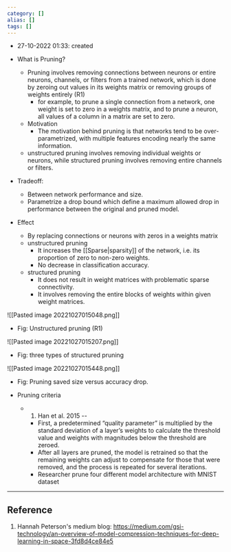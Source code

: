 ```yaml
---
category: []
alias: []
tags: []
---
```


- 27-10-2022 01:33: created

- What is Pruning?
	- Pruning involves removing connections between neurons or entire neurons, channels, or filters from a trained network, which is done by zeroing out values in its weights matrix or removing groups of weights entirely (R1)
		- for example, to prune a single connection from a network, one weight is set to zero in a weights matrix, and to prune a neuron, all values of a column in a matrix are set to zero. 
	- Motivation
		- The motivation behind pruning is that networks tend to be over-parametrized, with multiple features encoding nearly the same information.
	- unstructured pruning involves removing individual weights or neurons, while structured pruning involves removing entire channels or filters.

- Tradeoff:
	- Between network performance and size.
	- Parametrize a drop bound which define a maximum allowed drop in performance between the original and pruned model.

- Effect
	- By replacing connections or neurons with zeros in a weights matrix
	- unstructured pruning
		- It increases the [[Sparse|sparsity]] of the network, i.e. its proportion of zero to non-zero weights.
		- No decrease in classification accuracy.
	- structured pruning
		- It does not result in weight matrices with problematic sparse connectivity.
		- It involves removing the entire blocks of weights within given weight matrices. 

![[Pasted image 20221027015048.png]]
- Fig: Unstructured pruning (R1)

![[Pasted image 20221027015207.png]]
- Fig: three types of structured pruning

![[Pasted image 20221027015448.png]]
- Fig: Pruning saved size versus accuracy drop.

- Pruning criteria
	- 1. Han et al. 2015 --  
		- First, a predetermined “quality parameter” is multiplied by the standard deviation of a layer’s weights to calculate the threshold value and weights with magnitudes below the threshold are zeroed.
		- After all layers are pruned, the model is retrained so that the remaining weights can adjust to compensate for those that were removed, and the process is repeated for several iterations.
		- Researcher prune four different model architecture with MNIST dataset


---
## Reference

1. Hannah Peterson's medium blog: https://medium.com/gsi-technology/an-overview-of-model-compression-techniques-for-deep-learning-in-space-3fd8d4ce84e5